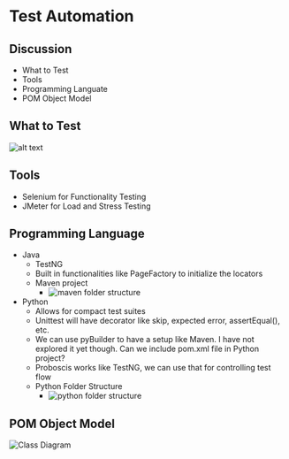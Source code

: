 # Test Automation

## Discussion
* What to Test
* Tools
* Programming Languate
* POM Object Model

## What to Test
![alt text](https://raw.githubusercontent.com/susmita-t/plantuml/master/what_to_test.png)

## Tools
* Selenium for Functionality Testing
* JMeter for Load and Stress Testing

## Programming Language
* Java
  * TestNG
  * Built in functionalities like PageFactory to initialize the locators
  * Maven project
    * ![maven folder structure](http://www.plantuml.com/plantuml/png/1S5H4i8m20JGg-W13FzUfeCfsZWXT61Nhz_txcFroTsOytO0Ppr5Kl_jCt3mnRBiiM0BhOTBiNn07n1OGObmnOWbhWLB-UfFjtVCtN8h93kOraxwl000)
* Python
  * Allows for compact test suites
  * Unittest will have decorator like skip, expected error, assertEqual(), etc.
  * We can use pyBuilder to have a setup like Maven. I have not explored it yet though. Can we include pom.xml file in Python project?
  * Proboscis works like TestNG, we can use that for controlling test flow
  * Python Folder Structure
    * ![python folder structure](http://www.plantuml.com/plantuml/png/5SsnhK8n30NG_a_n6O2uftgRF9d4a4Y97TdNGcmFLASyHu0TkURVPMYTsIHz_dTWnut8-LMU0ptl6UBL5A8erHP5nXhWAmWIu8GjnZ2bnG5nsczqq_DXiucV0S-AT2dxLnsYxUi7)

## POM Object Model 
 ![Class Diagram](http://www.plantuml.com/plantuml/png/TP712i8m38RlFaLVO7i04HaUXaTHNo1sSHQt3ffCFFZmMeKG5jl33l_th_bA6c98F8_3odsE7u38dP6u3K-U4wgqHVQt3XXEc1x1_v3YEo0yGAz_sK_ZCZfY7uWJS9YYeCNiV5EEyf70hLrrJLDaZDrVU05_Bx6iJQAjPob57PSryqVUwZQlgbBFDCZUeyronLfONBQHRbrlzTuiBAzF2tohnaRFbvQHQZ1sypYy0G00)
